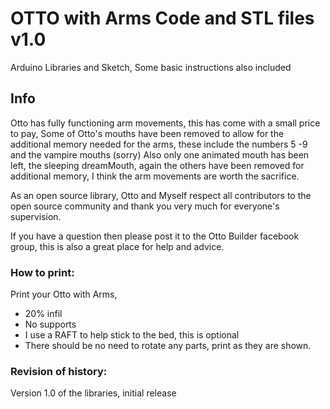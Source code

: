 # OTTO with Arms Code and STL files   v1.0

Arduino Libraries and Sketch, Some basic instructions also included

## Info

Otto has fully functioning arm movements, this has come with a small price to pay, Some of Otto's mouths have been removed
to allow for the additional memory needed for the arms, these include the numbers 5 -9 and the vampire mouths (sorry)
Also only one animated mouth has been left, the sleeping dreamMouth, again the others have been removed for additional memory,
I think the arm movements are worth the sacrifice.

As an open source library, Otto and Myself respect all contributors to the open source community and thank you very much for everyone's supervision.

If you have a question then please post it to the Otto Builder facebook group, this is also a great place for help and advice.

### How to print:

Print your Otto with Arms, 
- 20% infil
- No supports
- I use a RAFT to help stick to the bed, this is optional
- There should be no need to rotate any parts, print as they are shown.

   
### Revision of history:

Version 1.0 of the libraries, initial release
